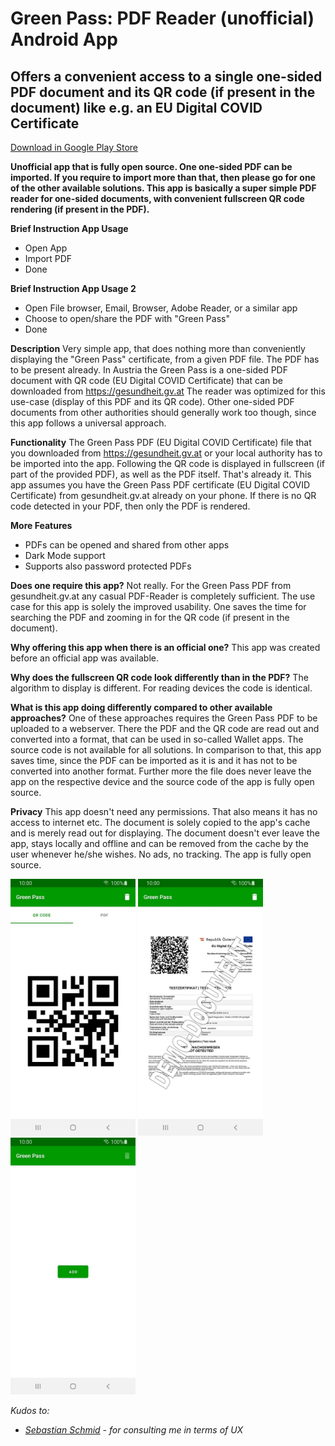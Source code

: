 # Green Pass: PDF Reader (unofficial) Android App
## Offers a convenient access to a single one-sided PDF document and its QR code (if present in the document) like e.g. an EU Digital COVID Certificate
[Download in Google Play Store](https://play.google.com/store/apps/details?id=com.michaeltroger.gruenerpass) 

<b>Unofficial app that is fully open source. One one-sided PDF can be imported. If you require to import more than that, then please go for one of the other available solutions. This app is basically a super simple PDF reader for one-sided documents, with convenient fullscreen QR code rendering (if present in the PDF).</b>

<b>Brief Instruction App Usage</b>
- Open App
- Import PDF
- Done

<b>Brief Instruction  App Usage 2</b>
- Open File browser, Email, Browser, Adobe Reader, or a similar app
- Choose to open/share the PDF with "Green Pass" 
- Done

<b>Description</b>
Very simple app, that does nothing more than conveniently displaying the "Green Pass" certificate, from a given PDF file. The PDF has to be present already. In Austria the Green Pass is a one-sided PDF document with QR code (EU Digital COVID Certificate) that can be downloaded from https://gesundheit.gv.at The reader was optimized for this use-case (display of this PDF and its QR code). Other one-sided PDF documents from other authorities should generally work too though, since this app follows a universal approach. 

<b>Functionality</b>
The Green Pass PDF (EU Digital COVID Certificate) file that you downloaded from https://gesundheit.gv.at or your local authority has to be imported into the app. Following the QR code is displayed in fullscreen (if part of the provided PDF), as well as the PDF itself. That's already it. This app assumes you have the Green Pass PDF certificate (EU Digital COVID Certificate) from gesundheit.gv.at already on your phone. If there is no QR code detected in your PDF, then only the PDF is rendered.

<b>More Features</b>
- PDFs can be opened and shared from other apps
- Dark Mode support
- Supports also password protected PDFs

<b>Does one require this app?</b>
Not really. For the Green Pass PDF from gesundheit.gv.at any casual PDF-Reader is completely sufficient. The use case for this app is solely the improved usability. One saves the time for searching the PDF and zooming in for the QR code (if present in the document).

<b>Why offering this app when there is an official one?</b>
This app was created before an official app was available.

<b>Why does the fullscreen QR code look differently than in the PDF?</b>
The algorithm to display is different. For reading devices the code is identical.

<b>What is this app doing differently compared to other available approaches?</b>
One of these approaches requires the Green Pass PDF to be uploaded to a webserver. There the PDF and the QR code are read out and converted into a format, that can be used in so-called Wallet apps. The source code is not available for all solutions. In comparison to that, this app saves time, since the PDF can be imported as it is and it has not to be converted into another format. Further more the file does never leave the app on the respective device and the source code of the app is fully open source.

<b>Privacy</b>
This app doesn't need any permissions. That also means it has no access to internet etc. The document is solely copied to the app's cache and is merely read out for displaying. The document doesn't ever leave the app, stays locally and offline and can be removed from the cache by the user whenever he/she wishes. No ads, no tracking. The app is fully open source.

<img src="/screenshot.jpg" width="200"> <img src="/screenshot1.jpg" width="200"> <img src="/screenshot2.jpg" width="200">

*Kudos to:*
- *[Sebastian Schmid](https://github.com/da5ebi) - for consulting me in terms of UX*
